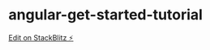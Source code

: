 # angular-get-started-tutorial

[Edit on StackBlitz ⚡️](https://stackblitz.com/edit/angular-get-started-tutorial)